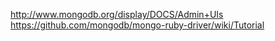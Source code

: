 http://www.mongodb.org/display/DOCS/Admin+UIs
https://github.com/mongodb/mongo-ruby-driver/wiki/Tutorial